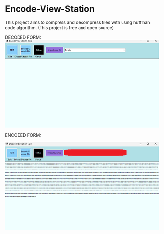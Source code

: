 # Encode-View-Station
This project aims to compress and decompress files with using huffman code algorithm. (This project is free and open source)

DECODED FORM:
![evsBinary](EncodeViewStation1.png)

  ENCODED FORM:


![evs1](EncodeViewStationBinary1.png)
